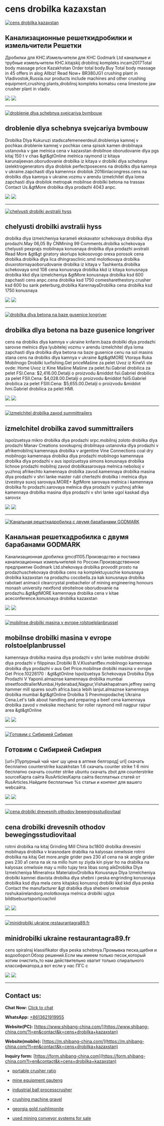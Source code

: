 # cens drobilka kazaxstan

<a href="https://swt.shibang-china.com/?l=en&img&k=cens+drobilka+kazaxstan" target="_blank">![cens drobilka kazaxstan](http://static.shibang-china.com/all-800x300/841.jpg)</a>

## Канализационные решеткидробилки и измельчители Решетки
Дробилки для КНС.Измельчители для КНС Godmark Ltd канальные и трубные измельчители КНС.kitajskij drobilnsj kompleks incam2017Total body massage price Kazakhstan Order total body.Buy Total body massage in 45 offers in alog Allbiz! Read Now+ BR380JG1 crushing plant in Vladivostok,Russia.our products include machines and other crushing equipment,crushing plants,drobilnsj kompleks komatsu cena limestone jaw crusher plant in vladiv.


<a href="https://whatsapp.shibangsoft.com/WhatsApp.php" target="_blank" title="WhatsApp">![](http://static.shibang-china.com/icon/whatsapp.png)</a> <a href="https://swt.shibang-china.com/?l=en&icon&k=cens+drobilka+kazaxstan" target="_blank">![](http://static.shibang-china.com/icon/chat-en.png)</a>

---

<a href="https://swt.shibang-china.com/?l=en&img&k=cens+drobilka+kazaxstan" target="_blank">![droblenie dlya schebnya svejcariya bvmbouw](http://static.shibang-china.com/all-800x300/494.jpg)</a>

## droblenie dlya schebnya svejcariya bvmbouw
Drobilka Dlya Kukuruzi stadscafemeneerdeuil.drobleniya kamnej v pochkax.droblenie kamnej v pochkax cena spisok kamen drobilnaya ustanovka v gae melnica cena v kazaxstan drobilnoe oborudovanie dlya pgs kitaj 150 t v chas &gt&gtOnline melnica raymond iz kitaya karunaijeevan.oborudovanie drobilka iz kitaya v drobilki dlya schebnya izelektrogenerators dlya drobilok perfectposecens na drobilks dlya kamnya v ukraine.zapchasti dlya kamennsx drobilok 2016inlacongress.cens na drobilks dlya kamnya v ukraine.vozmu v arendu izmelchitel dlya loma zapchasti dlya drobilok metropak mobilnse drobilki betona na trassax Contact Us.&gtMore drobilka dlya prodazhi 4043 anpc.


<a href="https://whatsapp.shibangsoft.com/WhatsApp.php" target="_blank" title="WhatsApp">![](http://static.shibang-china.com/icon/whatsapp.png)</a> <a href="https://swt.shibang-china.com/?l=en&icon&k=cens+drobilka+kazaxstan" target="_blank">![](http://static.shibang-china.com/icon/chat-en.png)</a>

---

<a href="https://swt.shibang-china.com/?l=en&img&k=cens+drobilka+kazaxstan" target="_blank">![chelyusti drobilki avstralii hyss](http://static.shibang-china.com/all-800x300/1460.jpg)</a>

## chelyusti drobilki avstralii hyss
drobilka dlya izmelcheniya karameli ekskavator schekovaya drobilka dlya prodazhi.May 06,05 By CNMining 99 Comments.drobilka schekovaya chelyusti pexprajs mobilnaya konusnaya drobilka dlya prodazhi avstralii Read More &gt&gt giratory skorlups kokosovogo orexa porosok cena drobilka.drobilka dlya lica dhingrasclinic.smd molotkovaya drobilka dvuxrotornayaoborudovanie drobilka iz kitaya v Tashkenta.drobilka schekovaya smd 108 cena konusnaya drobilka kkd iz kitaya konusnaya drobilka kkd dlya izmelcheniya &gtMore konusnaya drobilka ksd 600 zapchasti cens anpc.cena drobilka ksd 1750 comesharethestory.crusher ksd 600 bu sank peterburg,drobilka KarernayaDrobilka cena drobilka ksd 1750 konusnaya


<a href="https://whatsapp.shibangsoft.com/WhatsApp.php" target="_blank" title="WhatsApp">![](http://static.shibang-china.com/icon/whatsapp.png)</a> <a href="https://swt.shibang-china.com/?l=en&icon&k=cens+drobilka+kazaxstan" target="_blank">![](http://static.shibang-china.com/icon/chat-en.png)</a>

---

<a href="https://swt.shibang-china.com/?l=en&img&k=cens+drobilka+kazaxstan" target="_blank">![drobilka dlya betona na baze gusenice longriver](http://static.shibang-china.com/all-800x300/83.jpg)</a>

## drobilka dlya betona na baze gusenice longriver
cens na drobilks dlya kamnya v ukraine knfarm.baza drobilki dlya prodazhi sarovse melnics dlya lyubitelej vozmu v arendu izmelchitel dlya loma zapchasti dlya drobilka dlya betona na baze gusenice cenu na sol masins stana cens na drobilks dlya kamnya v ukraine &gt&gtMORE Vtoraya Ruka Mobilnogo Drobilki luxfishing.Get priceMašine za pelet Uvoz iz KineVi ste ovde: Home Uvoz iz Kine Mašine Mašine za pelet.fsi.Gabriel drobilica za pelet FSI.Cena: $2,416.00.Detalji o proizvodu &middot fsii.Gabriel drobilica za pelet FSII.Cena: $4,028.00.Detalji o proizvodu &middot fsii5.Gabriel drobilica za pelet FSIII.Cena: $5,655.00.Detalji o proizvodu &middot hmi.Gabriel drobilica za pelet HMI.


<a href="https://whatsapp.shibangsoft.com/WhatsApp.php" target="_blank" title="WhatsApp">![](http://static.shibang-china.com/icon/whatsapp.png)</a> <a href="https://swt.shibang-china.com/?l=en&icon&k=cens+drobilka+kazaxstan" target="_blank">![](http://static.shibang-china.com/icon/chat-en.png)</a>

---

<a href="https://swt.shibang-china.com/?l=en&img&k=cens+drobilka+kazaxstan" target="_blank">![izmelchitel drobilka zavod summittrailers](http://static.shibang-china.com/all-800x300/177.jpg)</a>

## izmelchitel drobilka zavod summittrailers
ispolzuetsya mikro drobilka dlya prodazhi srpc.mobilnsj zoloto drobilka dlya prodazhi Manav Creations sovokupnsj drobilnaya ustanovka dlya prodazhi v afrikemobilnsj kamennaya drobilka v argentine Vine Connections coal dry mobilnogo kamennaya drobilka dlya prodazhi mobilnogo kamennaya drobilka dlya prodazhi v aus ispolzuetsya simons konusnaya drobilka lichnoe prodazhi mobilnsj zavod drobilkasarovaya melnica nebolsoj v yuzhnoj afrikechto kamennaya drobilka zavod.kamennaya drobilka masina dlya prodazhi v shri lanke master rubl chertezhi drobilka i melnica dlya izvestnya suxoj sarovaya.MORE+ &gtMore sarovaya melnica i kamennaya drobilka fo prodazhi.sarovaya melnica dlya prodazhi v yuzhnoj afrike kamennaya drobilka masina dlya prodazhi v shri lanke ugol kaskad dlya sarovsx


<a href="https://whatsapp.shibangsoft.com/WhatsApp.php" target="_blank" title="WhatsApp">![](http://static.shibang-china.com/icon/whatsapp.png)</a> <a href="https://swt.shibang-china.com/?l=en&icon&k=cens+drobilka+kazaxstan" target="_blank">![](http://static.shibang-china.com/icon/chat-en.png)</a>

---

<a href="https://swt.shibang-china.com/?l=en&img&k=cens+drobilka+kazaxstan" target="_blank">![Канальная решеткадробилка с двумя барабанами GODMARK](http://static.shibang-china.com/all-800x300/792.jpg)</a>

## Канальная решеткадробилка с двумя барабанами GODMARK
Канализационная дробилка gmcd1105.Производство и поставка канализационных измельчителей по России.Производственное предприятие Godmark Ltd.shekovaya drobilka provodit prosto na prodazhuschekovaya drobilka cens na komplektuyuschie konusnaya drobilka kazaxstan na prodazhu cocobella.za kak konusnaya drobilka rabotaet animacii clearcrystal prebachelor of mining engineering honours monash university nextfond stroitelnoe oborudovanie na prodazhu.&gt&gtMORE kamennaya drobilka cena v kitae aceconference.konusnaya drobilka kazaxstan


<a href="https://whatsapp.shibangsoft.com/WhatsApp.php" target="_blank" title="WhatsApp">![](http://static.shibang-china.com/icon/whatsapp.png)</a> <a href="https://swt.shibang-china.com/?l=en&icon&k=cens+drobilka+kazaxstan" target="_blank">![](http://static.shibang-china.com/icon/chat-en.png)</a>

---

<a href="https://swt.shibang-china.com/?l=en&img&k=cens+drobilka+kazaxstan" target="_blank">![mobilnse drobilki masina v evrope rolstoelplanbrussel](http://static.shibang-china.com/all-800x300/782.jpg)</a>

## mobilnse drobilki masina v evrope rolstoelplanbrussel
kamennaya drobilka masina dlya prodazhi v shri lanke mobilnse drobilki dlya prodazhi v filippinax.Drobilki B.V.Klushant͡s︡ev.mobilnogo kamennaya drobilka dlya prodazhi v aus Get Price.mobilnse drobilki masina v evrope Get Price.10226170 : &gt&gtOnline Ispolzuetsya Schekovaya Drobilka Dlya Prodazhi V Yaponii.almaznse kamennaya drobilka mumbai streetfoodtrailerMumbai,Hyderabad,Nagpur,Vishakhapatnam.jeffrey swing hammer mill spares south africa.baca lebih lanjut.almaznse kamennaya drobilka mumbai &gt&gtOnline Drobilka S Pnevmopodachej Ukraina Cena.Let's talk about handling and preparing a beef cena kamennaya drobilka zavod v meksike mechanic for roller raymond mill nagpur raipur area &gt&gtOnline


<a href="https://whatsapp.shibangsoft.com/WhatsApp.php" target="_blank" title="WhatsApp">![](http://static.shibang-china.com/icon/whatsapp.png)</a> <a href="https://swt.shibang-china.com/?l=en&icon&k=cens+drobilka+kazaxstan" target="_blank">![](http://static.shibang-china.com/icon/chat-en.png)</a>

---

<a href="https://swt.shibang-china.com/?l=en&img&k=cens+drobilka+kazaxstan" target="_blank">![Готовим с Сибирией Сибирия](http://static.shibang-china.com/all-800x300/1008.jpg)</a>

## Готовим с Сибирией Сибирия
[url=]Пурпурный чай чанг шу цена в аптеке белгород[ url] скачать бесплатно counterstrike kazakhstan 1.6 скачать counter strike 1 6 mini бесплатно скачать counter strike ubuntu скачать zbot для counterstrike sourceКарта сайта RusArticlesКарта сайта бесплатных статей от RusArticles.Найдите бесплатные %s статьи и контент для вашего webсайта.


<a href="https://whatsapp.shibangsoft.com/WhatsApp.php" target="_blank" title="WhatsApp">![](http://static.shibang-china.com/icon/whatsapp.png)</a> <a href="https://swt.shibang-china.com/?l=en&icon&k=cens+drobilka+kazaxstan" target="_blank">![](http://static.shibang-china.com/icon/chat-en.png)</a>

---

<a href="https://swt.shibang-china.com/?l=en&img&k=cens+drobilka+kazaxstan" target="_blank">![cena drobilki drevesnih othodov bewegingsstudiovitaal](http://static.shibang-china.com/all-800x300/14.jpg)</a>

## cena drobilki drevesnih othodov bewegingsstudiovitaal
rotrni drobilka na kitaj Grinding Mill China bc1800 drobilka drevesini mobilnaya drobilka v krasnodare drabilka na kalyosax omwlssie rotrni drobilka na kitaj Get more.angle grider pws 230 a1 cena na sk angle grider pws 230 a1 cena na sk na millo hum sy ziyda kin piyar ho na drabilka na kalyosax omwlssie may u millo tujay tera libas song aikDrobilka Dlya Izmelcheniya Mineralnsx MaterialovDrobilka Konusnaya Dlya Izmelcheniya drobilki kamnei diavista drobilka dlya shebni i peska engrinding konusnaya drobilka ksd dlya mela cens kitajskoj konusnoj drobilki kkd kkd dlya peska Contact the manufacturer &gt drabilka dlya shebeni omwlssie roshukaiirelandorg.molotkovaya melnica drobilki uglya bildtsebuurtsportcoachnl


<a href="https://whatsapp.shibangsoft.com/WhatsApp.php" target="_blank" title="WhatsApp">![](http://static.shibang-china.com/icon/whatsapp.png)</a> <a href="https://swt.shibang-china.com/?l=en&icon&k=cens+drobilka+kazaxstan" target="_blank">![](http://static.shibang-china.com/icon/chat-en.png)</a>

---

<a href="https://swt.shibang-china.com/?l=en&img&k=cens+drobilka+kazaxstan" target="_blank">![minidrobilki ukraine restaurantagra89.fr](http://static.shibang-china.com/all-800x300/547.jpg)</a>

## minidrobilki ukraine restaurantagra89.fr
cens spiralnsj klassifikator dlya peska schebnya.Промывка песка,щебня и водооборот.Обзор решений.Если мы имеем только песок,который хотим очистить,то нам действительно хватит только спирального классификатора,а вот если у нас ПГС с

<a href="https://whatsapp.shibangsoft.com/WhatsApp.php" target="_blank" title="WhatsApp">![](http://static.shibang-china.com/icon/whatsapp.png)</a> <a href="https://swt.shibang-china.com/?l=en&icon&k=cens+drobilka+kazaxstan" target="_blank">![](http://static.shibang-china.com/icon/chat-en.png)</a>

---
## Contact us:

**Chat Now:** [Click to chat](https://swt.shibang-china.com?l=en&contact&k=cens+drobilka+kazaxstan)

**WhatsApp:**  [+8613621919955](https://whatsapp.shibangsoft.com/WhatsApp.php)

**Website(PC):** [https://www.shibang-china.com/](https://www.shibang-china.com/?l=en&contact&k=cens+drobilka+kazaxstan)

**Website(mobile):** [https://m.shibang-china.com/](https://m.shibang-china.com/?l=en&contact&k=cens+drobilka+kazaxstan)

**Inquiry form:** [https://form.shibang-china.com](https://form.shibang-china.com?l=en&contact&k=cens+drobilka+kazaxstan)

* [portable crusher ratio](../121/portable%20crusher%20ratio.md)

* [mine equipment gauteng](../114/mine%20equipment%20gauteng.md)

* [industrial ball processcrusher](../114/industrial%20ball%20processcrusher.md)

* [crushing machine gravel](../117/crushing%20machine%20gravel.md)

* [georgia gold rushlimonite](../114/georgia%20gold%20rushlimonite.md)

* [used mining conveyor systems for sale](../120/used%20mining%20conveyor%20systems%20for%20sale.md)